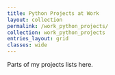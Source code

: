 ```yaml
---
title: Python Projects at Work
layout: collection
permalink: /work_python_projects/
collection: work_python_projects
entries_layout: grid
classes: wide
---
```


Parts of my projects lists here.
